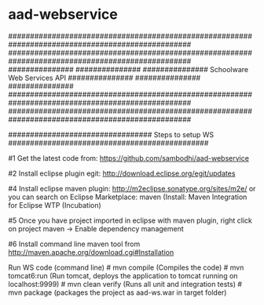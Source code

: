 aad-webservice
==============

##################################################################################################
##################################################################################################
###############  								   ###############
###############			Schoolware Web Services API			   ###############
###############									   ###############
##################################################################################################
##################################################################################################


################################# Steps to setup WS ##############################################

#1 Get the latest code from: https://github.com/sambodhi/aad-webservice

#2 Install eclipse plugin egit: http://download.eclipse.org/egit/updates

#4 Install eclipse maven plugin: http://m2eclipse.sonatype.org/sites/m2e/
	or you can search on Eclipse Marketplace: maven (Install: Maven Integration for Eclipse WTP (Incubation)

#5 Once you have project imported in eclipse with maven plugin, right click on project maven -> Enable dependency management

#6 Install command line maven tool from http://maven.apache.org/download.cgi#Installation

Run WS code (command line)
	# mvn compile (Compiles the code)
	# mvn tomcat6:run (Run tomcat, deploys the application to tomcat running on localhost:9999)
	# mvn clean verify (Runs all unit and integration tests)
	# mvn package (packages the project as aad-ws.war in target folder)
